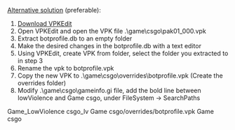 [Alternative solution](https://github.com/roflmuffin/CounterStrikeSharp/issues/372) (preferable):
1. [Download VPKEdit](https://github.com/craftablescience/VPKEdit/releases)
2. Open VPKEdit and open the VPK file .\game\csgo\pak01_000.vpk
3. Extract botprofile.db to an empty folder
4. Make the desired changes in the botprofile.db with a text editor
5. Using VPKEdit, create VPK from folder, select the folder you extracted to in step 3
6. Rename the vpk to botprofile.vpk
7. Copy the new VPK to .\game\csgo\overrides\botprofile.vpk (Create the overrides folder)
8. Modify .\game\csgo\gameinfo.gi file, add the bold line between lowViolence and Game csgo, under FileSystem -> SearchPaths

Game_LowViolence	csgo_lv
Game	csgo/overrides/botprofile.vpk
Game	csgo